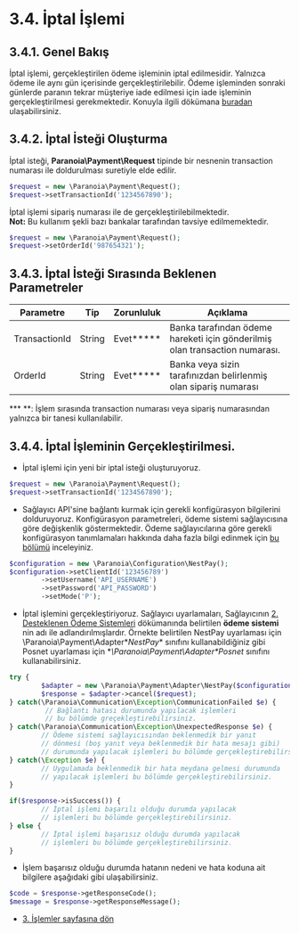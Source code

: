 # 3.4. İptal İşlemi

## 3.4.1. Genel Bakış

İptal işlemi, gerçekleştirilen ödeme işleminin iptal edilmesidir. Yalnızca ödeme ile aynı gün içerisinde gerçekleştirilebilir. Ödeme işleminden sonraki günlerde paranın tekrar müşteriye iade edilmesi için iade işleminin gerçekleştirilmesi gerekmektedir. Konuyla ilgili dökümana [buradan](/docs/35-iade-islemi.md) ulaşabilirsiniz.

## 3.4.2. İptal İsteği Oluşturma

İptal isteği, **Paranoia\Payment\Request**  tipinde bir nesnenin transaction numarası ile doldurulması suretiyle elde edilir.

```php
$request = new \Paranoia\Payment\Request();
$request->setTransactionId('1234567890');
```

İptal işlemi sipariş numarası ile de gerçekleştirilebilmektedir.<br />
**Not:** Bu kullanım şekli bazı bankalar tarafından tavsiye edilmemektedir.
```php
$request = new \Paranoia\Payment\Request();
$request->setOrderId('987654321');
```


## 3.4.3. İptal İsteği Sırasında Beklenen Parametreler

| Parametre | Tip | Zorunluluk | Açıklama |
| ----------| ---- | -------------- | -------------------- |
| TransactionId | String | Evet**\*** | Banka tarafından ödeme hareketi için gönderilmiş olan transaction numarası. |
| OrderId | String | Evet**\*** | Banka veya sizin tarafınızdan belirlenmiş olan sipariş numarası |
**\* **: İşlem sırasında transaction numarası veya sipariş numarasından yalnızca bir tanesi kullanılabilir.

## 3.4.4. İptal İşleminin Gerçekleştirilmesi.

* İptal işlemi için yeni bir iptal isteği oluşturuyoruz.
```php
$request = new \Paranoia\Payment\Request();
$request->setTransactionId('1234567890');
```

* Sağlayıcı API'sine bağlantı kurmak için gerekli konfigürasyon bilgilerini dolduruyoruz. Konfigürasyon parametreleri, ödeme sistemi sağlayıcısına göre değişkenlik göstermektedir. Ödeme sağlayıcılarına göre gerekli konfigürasyon tanımlamaları hakkında daha fazla bilgi edinmek için [bu bölümü]() inceleyiniz.
```php
$configuration = new \Paranoia\Configuration\NestPay();
$configuration->setClientId('123456789')
        ->setUsername('API_USERNAME')
        ->setPassword('API_PASSWORD')
        ->setMode('P');

```

* İptal işlemini gerçekleştiriyoruz. Sağlayıcı uyarlamaları, Sağlayıcının [2. Desteklenen Ödeme Sistemleri](/docs/2-desteklenen-odeme-sistemleri.md) dökümanında belirtilen **ödeme sistemi** nin adı ile adlandırılmışlardır. Örnekte belirtilen NestPay uyarlaması için \Paranoia\Payment\Adapter\**NestPay** sınıfını kullanabildiğiniz gibi Posnet uyarlaması için **\Paranoia\Payment\Adapter\**Posnet** sınıfını kullanabilirsiniz.
```php
try {
        $adapter = new \Paranoia\Payment\Adapter\NestPay($configuration);
        $response = $adapter->cancel($request);
} catch(\Paranoia\Communication\Exception\CommunicationFailed $e) {
         // Bağlantı hatası durumunda yapılacak işlemleri
         // bu bölümde greçekleştirebilirsiniz.
} catch(\Paranoia\Communication\Exception\UnexpectedResponse $e) {
        // Ödeme sistemi sağlayıcısından beklenmedik bir yanıt
        // dönmesi (boş yanıt veya beklenmedik bir hata mesajı gibi)
        // durumunda yapılacak işlemleri bu bölümde gerçekleştirebilirsiniz.
} catch(\Exception $e) {
        // Uygulamada beklenmedik bir hata meydana gelmesi durumunda
        // yapılacak işlemleri bu bölümde gerçekleştirebilirsiniz.
}

if($response->isSuccess()) {
        // İptal işlemi başarılı olduğu durumda yapılacak
        // işlemleri bu bölümde gerçekleştirebilirsiniz.
} else {
        // İptal işlemi başarısız olduğu durumda yapılacak
        // işlemleri bu bölümde gerçekleştirebilirsiniz.
}
```

* İşlem başarısız olduğu durumda hatanın nedeni ve hata koduna ait bilgilere aşağıdaki gibi ulaşabilirsiniz.
```php
$code = $response->getResponseCode();
$message = $response->getResponseMessage();
```

* [3. İşlemler sayfasına dön](/docs/3-islemler.md)
